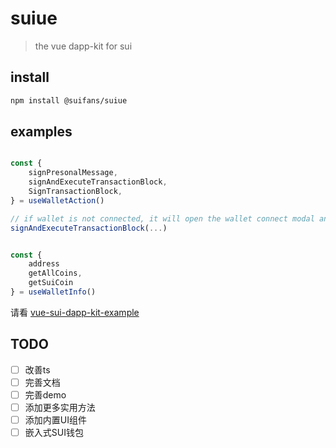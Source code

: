 # suiue

> the vue dapp-kit for sui

## install

```bash
npm install @suifans/suiue
```

## examples
```typescript

const {
    signPresonalMessage,
    signAndExecuteTransactionBlock,
    SignTransactionBlock,
} = useWalletAction()

// if wallet is not connected, it will open the wallet connect modal and continue
signAndExecuteTransactionBlock(...)


const {
    address
    getAllCoins,
    getSuiCoin
} = useWalletInfo()
```

请看 [vue-sui-dapp-kit-example](./demo/App.vue)

## TODO
- [ ] 改善ts
- [ ] 完善文档
- [ ] 完善demo
- [ ] 添加更多实用方法
- [ ] 添加内置UI组件
- [ ] 嵌入式SUI钱包